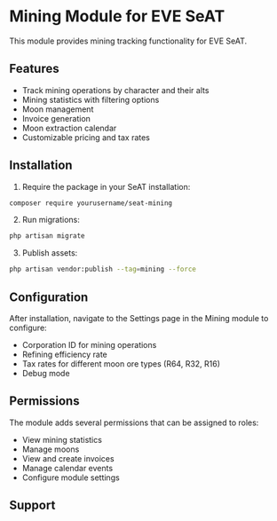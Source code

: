 # Mining Module for EVE SeAT

This module provides mining tracking functionality for EVE SeAT.

## Features

- Track mining operations by character and their alts
- Mining statistics with filtering options
- Moon management
- Invoice generation
- Moon extraction calendar
- Customizable pricing and tax rates

## Installation

1. Require the package in your SeAT installation:
```bash
composer require yourusername/seat-mining
```

2. Run migrations:
```bash
php artisan migrate
```

3. Publish assets:
```bash
php artisan vendor:publish --tag=mining --force
```

## Configuration

After installation, navigate to the Settings page in the Mining module to configure:

- Corporation ID for mining operations
- Refining efficiency rate
- Tax rates for different moon ore types (R64, R32, R16)
- Debug mode

## Permissions

The module adds several permissions that can be assigned to roles:

- View mining statistics
- Manage moons
- View and create invoices
- Manage calendar events
- Configure module settings

## Support
